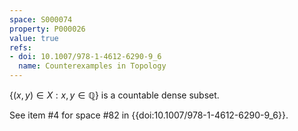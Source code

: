 ```yaml
---
space: S000074
property: P000026
value: true
refs:
- doi: 10.1007/978-1-4612-6290-9_6
  name: Counterexamples in Topology
---
```


$\{ (x,y) \in X : x,y \in \mathbb{Q} \}$ is a countable dense subset.

See item #4 for space #82 in {{doi:10.1007/978-1-4612-6290-9_6}}.
